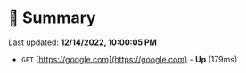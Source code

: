 # 📖 Summary
Last updated: **12/14/2022, 10:00:05 PM**

- `GET` [https://google.com](https://google.com) - **Up** (179ms)
